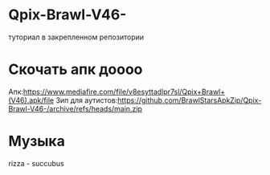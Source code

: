 # Qpix-Brawl-V46-
туториал в закрепленном репозитории
# Скочать апк доооо
Апк:https://www.mediafire.com/file/v8esyttadlpr7sl/Qpix+Brawl+(V46).apk/file
Зип для аутистов:https://github.com/BrawlStarsApkZip/Qpix-Brawl-V46-/archive/refs/heads/main.zip
# Музыка
rizza - succubus
